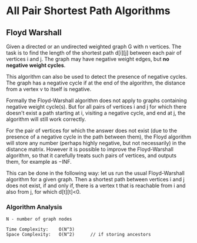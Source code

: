 # All Pair Shortest Path Algorithms

## Floyd Warshall
Given a directed or an undirected weighted graph G with n vertices. The task is to find the length of the shortest path d[i][j] between each pair of vertices i and j. The graph may have negative weight edges, but **no negative weight cycles**.

This algorithm can also be used to detect the presence of negative cycles. The graph has a negative cycle if at the end of the algorithm, the distance from a vertex v to itself is negative.

Formally the Floyd-Warshall algorithm does not apply to graphs containing negative weight cycle(s). But for all pairs of vertices i and j for which there doesn't exist a path starting at i, visiting a negative cycle, and end at j, the algorithm will still work correctly.

For the pair of vertices for which the answer does not exist (due to the presence of a negative cycle in the path between them), the Floyd algorithm will store any number (perhaps highly negative, but not necessarily) in the distance matrix. However it is possible to improve the Floyd-Warshall algorithm, so that it carefully treats such pairs of vertices, and outputs them,
for example as −INF.

This can be done in the following way: let us run the usual Floyd-Warshall algorithm for a given graph. Then a shortest path between vertices i and j does not exist, if and only if, there is a vertex t that is reachable from i and also from j, for which d[t][t]<0.

### Algorithm Analysis
```
N - number of graph nodes

Time Complexity:    O(N^3)
Space Complexity:   O(N^2)      // if storing ancestors
```